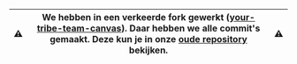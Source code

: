 | ⚠️  | We hebben in een verkeerde fork gewerkt ([your-tribe-team-canvas](https://github.com/IvarSchuyt/your-tribe-team-canvas)). Daar hebben we alle commit's gemaakt. Deze kun je in onze [oude repository](https://github.com/IvarSchuyt/your-tribe-team-canvas) bekijken. | ⚠️  |
| :-: | :---------------------------------------------------------------------------: | :-- |

